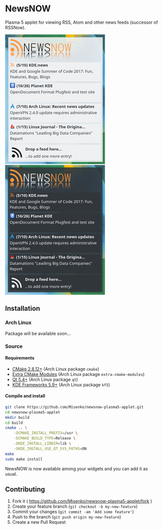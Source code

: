 # NewsNOW

Plasma 5 applet for viewing RSS, Atom and other news feeds (successor of RSSNow).

![Screenshot of NewNOW (breeze)](screenshots/newsnow-breeze.png)
![Screenshot of NewNOW (breeze-dark)](screenshots/newsnow-breeze-dark.png)

## Installation

### Arch Linux
Package will be available soon...

### Source

#### Requirements
* [CMake 2.8.12+](https://cmake.org/) (Arch Linux package `cmake`)
* [Extra CMake Modules](http://api.kde.org/ecm/manual/ecm.7.html) (Arch Linux package `extra-cmake-modules`)
* [Qt 5.4+](https://www.qt.io/) (Arch Linux package `qt`)
* [KDE Frameworks 5.9+](https://api.kde.org/frameworks/) (Arch Linux package `kf5`)

#### Compile and install
```bash
git clone https://github.com/Misenko/newsnow-plasma5-applet.git
cd newsnow-plasma5-applet
mkdir build
cd build
cmake .. \
    -DCMAKE_INSTALL_PREFIX=/usr \
    -DCMAKE_BUILD_TYPE=Release \
    -DKDE_INSTALL_LIBDIR=lib \
    -DKDE_INSTALL_USE_QT_SYS_PATHS=ON
make
sudo make install
```
NewsNOW is now available among your widgets and you can add it as usual.

## Contributing
1. Fork it ( https://github.com/Misenko/newsnow-plasma5-applet/fork )
2. Create your feature branch (`git checkout -b my-new-feature`)
3. Commit your changes (`git commit -am 'Add some feature'`)
4. Push to the branch (`git push origin my-new-feature`)
5. Create a new Pull Request
